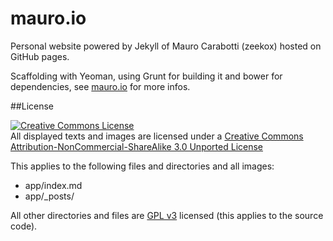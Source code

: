mauro.io
========

Personal website powered by Jekyll of Mauro Carabotti (zeekox) hosted on GitHub pages.

Scaffolding with Yeoman, using Grunt for building it and bower for dependencies, see [mauro.io](http://mauro.io/2013/11/29/how-i-made-this-website/) for more infos.


##License

<a rel="license" href="http://creativecommons.org/licenses/by-nc-sa/3.0/"><img alt="Creative Commons License" style="border-width:0" src="http://i.creativecommons.org/l/by-nc-sa/3.0/80x15.png" /></a><br />All displayed texts and images are licensed under a <a rel="license" href="http://creativecommons.org/licenses/by-nc-sa/3.0/">Creative Commons Attribution-NonCommercial-ShareAlike 3.0 Unported License</a>

This applies to the following files and directories and all images:
- app/index.md
- app/_posts/

All other directories and files are [GPL v3](http://www.gnu.org/licenses/gpl.html) licensed (this applies to the source code).


